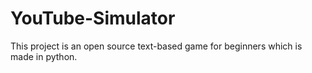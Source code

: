 # YouTube-Simulator
This project is an open source text-based game for beginners which is made in python.
